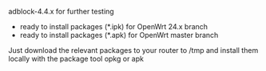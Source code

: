 adblock-4.4.x for further testing

* ready to install packages (*.ipk) for OpenWrt 24.x branch
* ready to install packages (*.apk) for OpenWrt master branch

Just download the relevant packages to your router to /tmp and install them locally with the package tool opkg or apk

